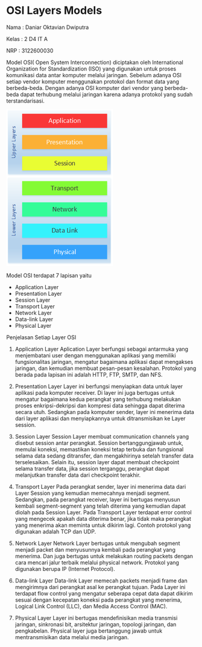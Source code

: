 # OSI Layers Models

Nama	: Daniar Oktavian Dwiputra

Kelas	: 2 D4 IT A

NRP	: 3122600030

Model OSI( Open System Interconnection) diciptakan oleh International Organization for Standardization (ISO) yang digunakan untuk proses komunikasi data antar komputer melalui jaringan. Sebelum adanya OSI setiap vendor komputer menggunakan protokol dan format data yang berbeda-beda. Dengan adanya OSI komputer dari vendor yang berbeda-beda dapat terhubung melalui jaringan karena adanya protokol yang sudah terstandarisasi. 

![OSI Layers Model](./Assets/OSI_2.png)

Model OSI terdapat 7 lapisan yaitu 
<ul>
	<li> Application Layer
	<li> Presentation Layer
	<li> Session Layer
	<li> Transport Layer
	<li>Network Layer
	<li> Data-link Layer
	<li> Physical Layer
</ul>

Penjelasan Setiap Layer OSI

1.	Application Layer
Aplication Layer berfungsi sebagai antarmuka yang menjembatani user dengan menggunakan aplikasi yang memiliki fungsionalitas jaringan, mengatur bagaimana aplikasi dapat mengakses jaringan, dan kemudian membuat pesan-pesan kesalahan. Protokol yang berada pada lapisan ini adalah HTTP, FTP, SMTP, dan NFS.

2.	Presentation Layer
Layer ini berfungsi menyiapkan data untuk layer aplikasi pada komputer receiver. Di layer ini juga bertugas untuk mengatur bagaimana kedua perangkat yang terhubung melakukan proses enkripsi-dekripsi dan kompresi data sehingga dapat diterima secara utuh. Sedangkan pada komputer sender, layer ini menerima data dari layer aplikasi dan menyiapkannya untuk ditransmisikan ke Layer session. 

3.	Session Layer
Session Layer membuat communication channels yang disebut session antar perangkat. Session bertanggungjawab untuk, memulai koneksi, memastikan koneksi tetap terbuka dan fungsional selama data sedang ditransfer, dan mengakhirinya setelah transfer data terselesaikan. Selain itu, session layer dapat membuat checkpoint selama transfer data, jika session terganggu, perangkat dapat melanjutkan transfer data dari checkpoint terakhir.

4.	Transport Layer
Pada perangkat sender, layer ini menerima data dari Layer Session yang kemudian memecahnya menjadi segment. Sedangkan, pada perangkat receiver, layer ini bertugas menyusun kembali segment-segment yang telah diterima yang kemudian dapat diolah pada Session Layer. Pada Transport Layer terdapat error control yang mengecek apakah data diterima benar, jika tidak maka perangkat yang menerima akan meminta untuk dikirim lagi. Contoh protokol yang digunakan adalah TCP dan UDP.

5.	Network Layer
Network Layer bertugas untuk mengubah segment menjadi packet dan menyusunnya kembali pada perangkat yang menerima. Dan juga bertugas untuk melakukan routing packets dengan cara mencari jalur terbaik melalui physical network. Protokol yang digunakan berupa IP (Internet Protocol).

6.	Data-link Layer
Data-link Layer memecah packets menjadi frame dan mengirimnya dari perangkat asal ke perangkat tujuan. Pada Layer ini terdapat flow control yang mengatur seberapa cepat data dapat dikirim sesuai dengan kecepatan koneksi pada perangkat yang menerima, Logical Link Control (LLC), dan Media Access Control (MAC).

7.	Physical Layer 
Layer ini bertugas mendefinisikan media transmisi jaringan, sinkronasi bit, arsitektur jaringan, topologi jaringan, dan pengkabelan. Physical layer juga bertanggung jawab untuk mentransmisikan data melalui media jaringan.
